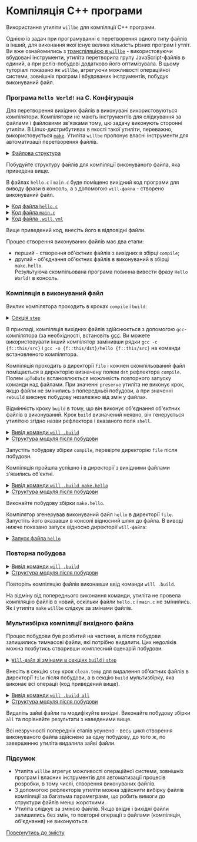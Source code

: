 # Компіляція С++ програми

Використання утиліти <code>willbe</code> для компіляції С++ програми.

Однією із задач при програмуванні є перетворення одного типу файлів в інший, для виконання якої існує велика кількість різних програм і утліт. Ви вже ознайомились з [транспіляцією в `willbe`](StepTranspile.md) - використовуючи вбудовані інструменти, утиліта перетворила групу JavaScript-файлів в єдиний, а при реліз-побудові додатково його оптимізувала. В цьому туторіалі показано як `willbe`, агрегуючи можливості операційної системи, зовнішніх програм і вбудованих інструментів, побудує виконуваний файл.

### Програма `Hello World!` на C. Конфігурація  

Для перетворення вихідних файлів в виконувані використовуються компілятори. Компілятори не мають інструментів для слідкування за файлами і файловими зв'язками тому, цю задачу виконують сторонні утиліти. В Linux-дистрибутивах в якості такої утиліти, переважно, використовується [`make`](https://en.wikipedia.org/wiki/Make_%28software%29). Утиліта `willbe` пропонує власні інструменти для автоматизації перетворення файлів.   

<details>
  <summary><u>Файлова структура</u></summary>

```
compileCpp
        ├── file
        │     ├── hello.c
        │     └── main.c
        └── .will.yml

```

</details>

Побудуйте структуру файлів для компіляції виконуваного файла, яка приведена вище.

В файлах `hello.c` i `main.c` буде поміщено вихідний код програми для виводу фрази в консоль, а з допомогою `will-файла` - створено виконуваний файл.  

<details>
  <summary><u>Код файлa <code>hello.c</code></u></summary>

```c
#include <stdio.h>
void hello()
{
	printf("Hello World!\n");
}

```

</details>
<details>
  <summary><u>Код файлa <code>main.c</code></u></summary>

```c
int main()
{
	hello();
	return 0;
}

```

</details>
<details>
  <summary><u>Код файлa <code>.will.yml</code></u></summary>

```yaml
about :
  name : 'compileCpp'
  description : 'To use willbe as make'
  version : 0.0.1

path :

  in : '.'
  file : 'file'

reflector :
  
  compile :
    filePath :
      '*.c' : 1
      path::file : 1
    src :
      prefixPath : 'file'
    dst :
      filePath : path::file

  build :
    filePath :
      '*.o' : 1
      '*.c' : 0
      path::file : 1
    src :
      prefixPath : 'file'
    dst :
      filePath : path::file
    shell : gcc -o {f::this/dst}/hello {f::this/src}    

step :

  compile :
    shell : gcc -c {f::this/src}
    currentPath : path::file
    forEachDst : compile
    upToDate : preserve

build :

  compile :
    criterion :
      default : 1
    steps :
      - step::compile

  make.hello :
    steps :
      - step::build

```

</details>

Вище приведений код, внесіть його в відповідні файли.

Процес створення виконуваних файлів має два етапи: 
- перший - створення об'єктних файлів з вихідних в збірці `compile`;
- другий - об'єднання об'єктних файлів в виконуваний в збірці `make.hello`.     
Результуюча скомпільована програма повинна вивести фразу `Hello World!` в консоль.

### Компіляція в виконуваний файл  

Виклик компілятора проходить в кроках `compile` i `build`:  

<details>
  <summary><u>Секція <code>step</code></u></summary>

```yaml
step :

  compile :
    shell : gcc -c {this::src}
    currentPath : path::file
    forEachDst : compile
    upToDate : preserve

```

</details>

В прикладі, компіляція вихідних файлів здійснюється з допомогою `gcc`-компілятора (за необхідності, встановіть [gcc](http://gcc.gnu.org/). Ви можете використовувати інший компілятор замінивши рядки `gcc -c {f::this/src}` i `gcc -o {f::this/dst}/hello {f::this/src}` на команди встановленого компілятора.

Компіляція проходить в директорії `file` і кожнен скомпільований файл поміщається в директорію визначену полем `dst` рефлектора `compile`.  
Полем `upToDate` встановлюється можливість повторного запуску команди над файлами. При значенні `preserve` утиліта не виконує крок, якщо файли не змінились з попередньої побудови, а при значенні `rebuild` виконує побудову незалежно від змін у файлах.

Відмінність кроку `build` в тому, що він виконує об'єднання об'єктних файлів в виконуваний. Крок `build` визначений неявно, він генерується утилітою згідно назви рефлектора і вказаного поля `shell`.   

<details>
  <summary><u>Вивід команди <code>will .build</code></u></summary>

```
[user@user ~]$ will .build
...
  Building module::compileCpp / build::compile
 > gcc-6 -c /path_to_file/file/hello.c /path_to_file/file/main.c
...
  Built module::compileCpp / build::compile in 0.974s

```

</details>
<details>
  <summary><u>Структура модуля після побудови</u></summary>

```
compileCpp
        ├── file
        │     ├── hello.c
        │     ├── hello.o
        │     ├── main.c
        │     └── main.o        
        └── .will.yml

```

</details>

Запустіть побудову збірки `compile`, перевірте директорію `file` після побудови.  

Компіляція пройшла успішно і в директорії з вихідними файлами з'явились об'єктні. 

<details>
  <summary><u>Вивід команди <code>will .build make.hello</code></u></summary>

```
[user@user ~]$ will .build make.hello
...
  Building module::compileCpp / build::build.hello
 > gcc-6 -o hello /path_to_file/hello.o /path_to_file/temp/main.o
  Built module::compileCpp / build::make.hello in 0.357s

```

</details>
<details>
  <summary><u>Структура модуля після побудови</u></summary>

```
compileCpp
        ├── file
        │     ├── hello
        │     ├── hello.c
        │     ├── hello.o
        │     ├── main.c
        │     └── main.o
        └── .will.yml

```

</details>

Виконайте побудову збірки `make.hello`.

Компілятор згенерував виконуваний файл `hello` в директорії `file`. Запустіть його вказавши в консолі відносний шлях до файла. В виводі нижче показано запуск відносно директорії `will-файла`:  

<details>
  <summary><u>Запуск файла <code>hello</code></u></summary>

```
[user@user ~]$ ./file/hello
Hello World!

```

</details>

### Повторна побудова

<details>
  <summary><u>Вивід команди <code>will .build</code></u></summary>

```
[user@user ~]$ will .build
...
  Building module::compileCpp / build::compile
  Built module::compileCpp / build::compile in 0.495s

```  
</details>
<details>
  <summary><u>Структура модуля після побудови</u></summary>

```
compileCpp
        ├── file
        │     ├── hello
        │     ├── hello.c
        │     ├── hello.o
        │     ├── main.c
        │     └── main.o
        └── .will.yml

```

</details>

Повторіть компіляцію файлів виконавши ввід команди `will .build`.

На відміну від попереднього виконання команди, утиліта не провела компіляцію файлів в новий, оскільки файли `hello.с` i `main.с` не змінились. Як і утиліта `make` `willbe` слідкує за змінами файлів.  

### Мультизбірка компіляції вихідного файла

Процес побудови був розбитий на частини, а після побудови залишились тимчасові файли, які потрібно видалити. Цих недоліків можна позбутись створивши комплесний сценарій побудови.

<details>
  <summary><u><code>Will-файл</code> зі змінами в секціях <code>build</code> i <code>step</code></u></summary>

```yaml
about :
  name : 'compileCpp'
  description : 'To use willbe as make'
  version : 0.0.1

path :

  in : '.'
  file : 'file'

reflector :
  
  compile :
    filePath :
      '*.c' : 1
      path::file : 1
    src :
      prefixPath : 'file'
    dst :
      filePath : path::file

  build :
    filePath :
      '*.o' : 1
      '*.c' : 0
      path::file : 1
    src :
      prefixPath : 'file'
    dst :
      filePath : path::file
    shell : gcc-6 -o {f::this/dst}/hello {f::this/src}    

step :

  compile :
    shell : gcc-6 -c {f::this/src}
    currentPath : path::file
    forEachDst : compile
    upToDate : preserve
  
  clean.temp :
    inherit: shell.run
    shell : rm -Rf *.o
    currentPath : path::file

build :

  compile :
    criterion :
      default : 1
    steps :
      - step::compile

  make.hello :
    steps :
      - step::build
  
  all :
    steps :
      - compile
      - make.hello
      - clean.temp

```

</details>

Внесіть в секцію `step` крок `clean.temp` для видалення об'єктних файлів в директорії `file` після побудови, а в секцію `build` мультизбірку, яка виконає всі операції (код приведений вище).

<details>
  <summary><u>Вивід команди <code>will .build all</code></u></summary>

```
[user@user ~]$ will .build all
...
  Building module::compileCpp / build::all
 > gcc-6 -c /path_to_file/temp/hello.c /path_to_file/temp/main.c
 ...
 > gcc-6 -o hello /path_to_file/temp/hello.o /path_to_file/temp/main.o
 > rm -Rf *.o
  Built module::compileCpp / build::all in 3.772s


```  

</details>
<details>
  <summary><u>Структура модуля після побудови</u></summary>

```
compileCpp
        ├── file
        │     ├── hello
        │     ├── hello.c
        │     └── main.c
        └── .will.yml

```

</details>

Видаліть зайві файли та модифікуйте вихідні. Виконайте побудову збірки `all` та порівняйте результати з наведеними вище.  

Всі незручності попередніх етапів усунено - весь цикл створення виконуваного файла здійснено за одну побудову, до того ж, по завершенню утиліта видалила зайві файли.  

### Підсумок

- Утиліта `willbe` агрегує можливості операційної системи, зовнішніх програм і власних інструментів для автоматизації процесів розробки, в тому числі, створення виконуваних файлів.  
- З допомогою рефлекторів утиліти можна здійснити вибірку файлів компіляції за багатьма параметрами, що робить вимоги до структури файлів менш жорсткими.
- Утиліта слідкує за зміною файлів. Якщо вхідні і вихідні файли залишились без змін, то повторні операції з файлами (компіляція, об'єднання) не виконуються.

[Повернутись до змісту](../README.md#tutorials)
